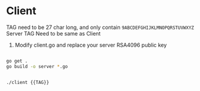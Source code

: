 # Client

TAG need to be 27 char long, and only contain `9ABCDEFGHIJKLMNOPQRSTUVWXYZ`
Server TAG Need to be same as Client

1. Modify client.go and replace your server RSA4096 public key

```bash

go get .
go build -o server *.go 


./client {{TAG}}
```